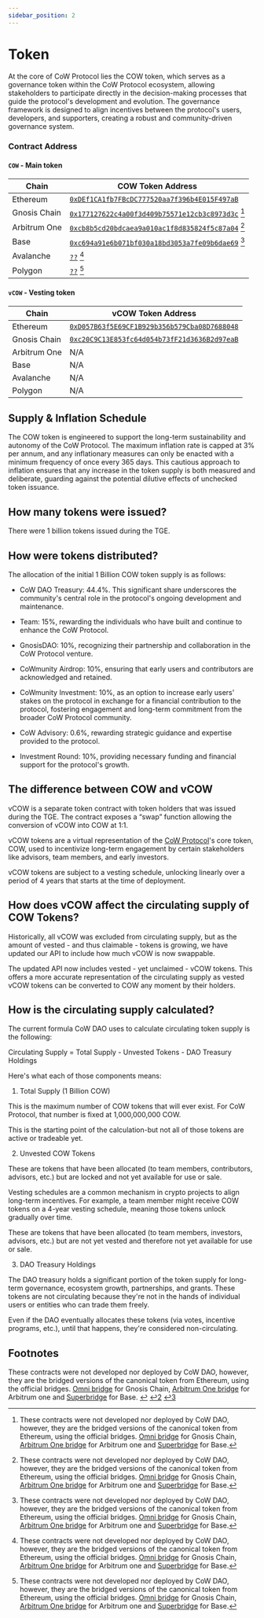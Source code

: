 ```yaml
---
sidebar_position: 2
---
```


# Token

At the core of CoW Protocol lies the COW token, which serves as a governance token within the CoW Protocol ecosystem, allowing stakeholders to participate directly in the decision-making processes that guide the protocol's development and evolution. The governance framework is designed to align incentives between the protocol's users, developers, and supporters, creating a robust and community-driven governance system.

### Contract Address

#### `COW` - Main token

| **Chain**    | **COW Token Address**                                                                                                                   |
| ------------ | --------------------------------------------------------------------------------------------------------------------------------------- |
| Ethereum     | [`0xDEf1CA1fb7FBcDC777520aa7f396b4E015F497aB`](https://etherscan.io/token/0xDEf1CA1fb7FBcDC777520aa7f396b4E015F497aB)                   |
| Gnosis Chain | [`0x177127622c4a00f3d409b75571e12cb3c8973d3c`](https://gnosisscan.io/token/0x177127622c4a00f3d409b75571e12cb3c8973d3c) [^bridgedTokens] |
| Arbitrum One | [`0xcb8b5cd20bdcaea9a010ac1f8d835824f5c87a04`](https://arbiscan.io/token/0xcb8b5cd20bdcaea9a010ac1f8d835824f5c87a04) [^bridgedTokens]   |
| Base         | [`0xc694a91e6b071bf030a18bd3053a7fe09b6dae69`](https://basescan.org/token/0xc694a91e6b071bf030a18bd3053a7fe09b6dae69) [^bridgedTokens]  |
| Avalanche    | [`??`](https://snowtrace.io/token/??) [^bridgedTokens]  |
| Polygon         | [`??`](https://polygonscan.com/token/??) [^bridgedTokens]  |

[^bridgedTokens]:
    These contracts were not developed nor deployed by CoW DAO, however, they are the bridged versions of the canonical token from Ethereum, using the official bridges.
    [Omni bridge](https://gnosisscan.io/address/0xf6A78083ca3e2a662D6dd1703c939c8aCE2e268d#code) for Gnosis Chain, [Arbitrum One bridge](https://arbiscan.io/address/0x09e9222e96e7b4ae2a407b98d48e330053351eee#code) for Arbitrum one and [Superbridge](https://basescan.org/tx/0xf76a915b7db279a4e559dbc382462e23cb63615f3d3a87ddf36bd96cedf4ca56) for Base.

#### `vCOW` - Vesting token

| **Chain**    | **vCOW Token Address**                                                                                                 |
| ------------ | ---------------------------------------------------------------------------------------------------------------------- |
| Ethereum     | [`0xD057B63f5E69CF1B929b356b579Cba08D7688048`](https://etherscan.io/token/0xD057B63f5E69CF1B929b356b579Cba08D7688048)  |
| Gnosis Chain | [`0xc20C9C13E853fc64d054b73fF21d3636B2d97eaB`](https://gnosisscan.io/token/0xc20C9C13E853fc64d054b73fF21d3636B2d97eaB) |
| Arbitrum One | N/A                                                                                                                    |
| Base         | N/A                                                                                                                    |
| Avalanche    | N/A                                                                                                                    |
| Polygon      | N/A                                                                                                                    |

## Supply & Inflation Schedule

The COW token is engineered to support the long-term sustainability and autonomy of the CoW Protocol. The maximum inflation rate is capped at 3% per annum, and any inflationary measures can only be enacted with a minimum frequency of once every 365 days. This cautious approach to inflation ensures that any increase in the token supply is both measured and deliberate, guarding against the potential dilutive effects of unchecked token issuance.


## How many tokens were issued?

  

There were 1 billion tokens issued during the TGE.

## How were tokens distributed?

  

The allocation of the initial 1 Billion COW token supply is as follows:

-   CoW DAO Treasury: 44.4%. This significant share underscores the community's central role in the protocol's ongoing development and maintenance.
    
-   Team: 15%, rewarding the individuals who have built and continue to enhance the CoW Protocol.
    
-   GnosisDAO: 10%, recognizing their partnership and collaboration in the CoW Protocol venture.
    
-   CoWmunity Airdrop: 10%, ensuring that early users and contributors are acknowledged and retained.
    
-   CoWmunity Investment: 10%, as an option to increase early users' stakes on the protocol in exchange for a financial contribution to the protocol, fostering engagement and long-term commitment from the broader CoW Protocol community.
    
-   CoW Advisory: 0.6%, rewarding strategic guidance and expertise provided to the protocol.
    
-   Investment Round: 10%, providing necessary funding and financial support for the protocol's growth.
    

## The difference between COW and vCOW

  

vCOW is a separate token contract with token holders that was issued during the TGE. The contract exposes a “swap” function allowing the conversion of vCOW into COW at 1:1.

  

vCOW tokens are a virtual representation of the [CoW Protocol](https://docs.cow.fi/governance/token)'s core token, COW, used to incentivize long-term engagement by certain stakeholders like advisors, team members, and early investors.

  

vCOW tokens are subject to a vesting schedule, unlocking linearly over a period of 4 years that starts at the time of deployment.

## How does vCOW affect the circulating supply of COW Tokens?

  

Historically, all vCOW was excluded from circulating supply, but as the amount of vested - and thus claimable - tokens is growing, we have updated our API to include how much vCOW is now swappable.

  

The updated API now includes vested - yet unclaimed - vCOW tokens. This offers a more accurate representation of the circulating supply as vested vCOW tokens can be converted to COW any moment by their holders.

## How is the circulating supply calculated?

  

The current formula CoW DAO uses to calculate circulating token supply is the following:

  

Circulating Supply = Total Supply - Unvested Tokens - DAO Treasury Holdings

  

Here's what each of those components means:

  

1. Total Supply (1 Billion COW)

This is the maximum number of COW tokens that will ever exist. For CoW Protocol, that number is fixed at 1,000,000,000 COW.

  

This is the starting point of the calculation-but not all of those tokens are active or tradeable yet.

  

2. Unvested COW Tokens

These are tokens that have been allocated (to team members, contributors, advisors, etc.) but are locked and not yet available for use or sale.

  

Vesting schedules are a common mechanism in crypto projects to align long-term incentives. For example, a team member might receive COW tokens on a 4-year vesting schedule, meaning those tokens unlock gradually over time.

  

These are tokens that have been allocated (to team members, investors, advisors, etc.) but are not yet vested and therefore not yet available for use or sale.

  

3. DAO Treasury Holdings

The DAO treasury holds a significant portion of the token supply for long-term governance, ecosystem growth, partnerships, and grants. These tokens are not circulating because they're not in the hands of individual users or entities who can trade them freely.

  

Even if the DAO eventually allocates these tokens (via votes, incentive programs, etc.), until that happens, they're considered non-circulating.

## Footnotes

These contracts were not developed nor deployed by CoW DAO, however, they are the bridged versions of the canonical token from Ethereum, using the official bridges. [Omni bridge](https://gnosisscan.io/address/0xf6A78083ca3e2a662D6dd1703c939c8aCE2e268d#code) for Gnosis Chain, [Arbitrum One bridge](https://arbiscan.io/address/0x09e9222e96e7b4ae2a407b98d48e330053351eee#code) for Arbitrum one and [Superbridge](https://basescan.org/tx/0xf76a915b7db279a4e559dbc382462e23cb63615f3d3a87ddf36bd96cedf4ca56) for Base. [↩](https://docs.cow.fi/governance/token#user-content-fnref-bridgedtokens)  [↩2](https://docs.cow.fi/governance/token#user-content-fnref-bridgedtokens-2)  [↩3](https://docs.cow.fi/governance/token#user-content-fnref-bridgedtokens-3)
